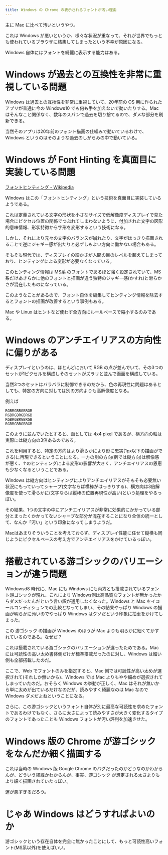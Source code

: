 ```yaml
---
title: Windows の Chrome の表示されるフォントが汚い理由
---
```


主に Mac に比べて汚いというやつ。

これは Windows が悪いというか、様々な状況が重なって、それが世界でもっとも使われているブラウザに結集してしまったという不幸が原因になる。

Windows 自体にはフォントを綺麗に表示する能力はある。


Windows が過去との互換性を非常に重視している問題
================================================================================
Windows は過去との互換性を非常に重視していて、20年前の OS 用に作られたアプリが普通に今の Windows10 でも何も手を加えないで動いたりする。Mac はそんなこと関係なく、数年のスパンで過去を切り捨てるので、ダメな部分を刷新できる。

当然そのアプリは20年前のフォント描画の仕組みで動いているわけで、Windows というのはそのような過去のしがらみの中で動いている。





Windows が Font Hinting を真面目に実装している問題
================================================================================
[フォントヒンティング \- Wikipedia](https://ja.wikipedia.org/wiki/%E3%83%95%E3%82%A9%E3%83%B3%E3%83%88%E3%83%92%E3%83%B3%E3%83%86%E3%82%A3%E3%83%B3%E3%82%B0)

Windows はこの「フォントヒンティング」という技術を真面目に実装しているようである。

これは定義されている文字の形状を小さなサイズで低解像度ディスプレイで見た場合にピクセル位置の関係でつぶれてしまわないように、付加された文字の図形的意味情報、形状特徴から字形を変形するという技術になる。

しかし、それにより元々の文字のバランスが崩れたり、文字がはっきり描画されることで逆にジャギー感が出たりと必ずしもよい方向に働かない場合もある。

そもそも現代では、ディスプレイの細かさが人間の目のレベルを超えてしまっており、ヒンティングによる変形が必要なくなっている。

このヒンティング情報は MS系 のフォントであるほど強く設定されていて、MS系だけあきらかに他のフォントと描画が違う独特のジャギー感(かすれ)と滑らかさが混在したものになっている。

このようなことがあるので、フォント自体を編集してヒンティング情報を除去するとフォントの描画が改善するという事例もある。

Mac や Linux はヒントなど使わず全方向にルールベースで縮小するのみである。


Windows のアンチエイリアスの方向性に偏りがある
================================================================================
ディスプレイというのは、ほとんどにおいて RGB の点が並んでいて、その3つのセットが1ピクセルを構成しそのセットがズラリと並んで画面を構成している。

当然3つのセットはバラバラに制御できるのだから、色の再現性に問題はあるとしても、特定の方向に対しては別の方向よりも高解像度となる。

例えば

```
RGBRGBRGBRGB
RGBRGBRGBRGB
RGBRGBRGBRGB
RGBRGBRGBRGB
```

このように並んでいたとすると、画としては 4x4 pixel であるが、横方向の粒は実際には縦方向の3倍あるのである。

これを利用すると、特定の方向はより滑らかにより形に忠実(1px以下の描画ができる)に再現できるということになる。一方の別の方向(例では縦方向)は解像感が悪く、↑のヒンティングによる変形の影響が大きく、アンチエイリアスの恩恵も少なくなるということである。

Windows は縦方向はヒンティングによりアンチエイリアスがそもそも必要無い状況にもっていってシャープ(文字ならば横棒がはっきりする)、横方向は3倍解像度を使って滑らかに(文字ならば縦棒の位置再現性が高い)という処理をやるっぽい。

その結果、1つの文字の中にアンチエイリアスが非常に効果的にかかっている部分とまったくかかってないシャープな部分が混在することになり全体の統一として、なんか「汚い」という印象になってしまうようだ。

Macはあまりそういうことを考えておらず、ディスプレイ性能に任せて縦横も同じようにピクセルベースの考え方でアンチエイリアスをかけているっぽい。



搭載されている游ゴシックのバリエーションが違う問題
================================================================================
Windowsd8 時代に、Mac にも Windows にも両方とも搭載されているフォント游ゴシックが現れ、これにより Windows側は高品質なフォントが無かったからダメだったんだという言い訳が通用しなくなった。Windows と Mac をイコールコンディションでの比較となってしまい、その結果やっぱり Windows の描画が明らかに汚いのでやっぱり Windows はクソだという印象に拍車をかけてしまった。

この 游ゴシック の描画が Windows のほうが Mac よりも明らかに細くてかすれているのである。なぜだ？

これは搭載されている游ゴシックのバリエーションが違ったためである。Mac には可読性の高い太め書体側だけが標準搭載だったのに対し、Windows は細い側も全部搭載したのだ。

ここで、Web でフォントのみを指定すると、Mac 側では可読性が高い太めが選択されて(それしか無いから)、Windows では Mac よりもやや細めが選択されてしまっていたのだ。おそらく Windows の挙動が正しく、Mac はそれが無いから単に太めが出ているだけなのだが、読みやすく綺麗なのは Mac なので Windows ダメだよねということになる。

さらに、この游ゴシックというフォント自体が別に最高な可読性を求めたフォントであるわけでもなく、さらに太さによって読みやすさが大きく変化するタイプのフォントであったことも Windows フォントが汚い評判を加速させた。




Windows 版の Chrome が游ゴシックをなんだか細く描画する
================================================================================
これは当時の Windows 版 Google Chrome のバグだったのかどうなのかわからんが、どういう経緯かわからんが、事実、游ゴシック が想定される太さよりもより細く描画されていたっぽい。

運が悪すぎるだろう。


じゃあ Windows はどうすればよいのか
================================================================================
游ゴシックという存在自体を完全に無かったことにして、もっと可読性高いフォント(MS系以外)を使えばいい。




